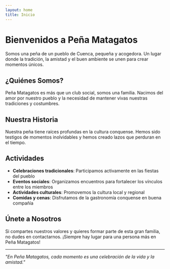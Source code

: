 ```yaml
---
layout: home
title: Inicio
---
```


# Bienvenidos a Peña Matagatos

Somos una peña de un pueblo de Cuenca, pequeña y acogedora. Un lugar donde la tradición, la amistad y el buen ambiente se unen para crear momentos únicos.

## ¿Quiénes Somos?

Peña Matagatos es más que un club social, somos una familia. Nacimos del amor por nuestro pueblo y la necesidad de mantener vivas nuestras tradiciones y costumbres.

## Nuestra Historia

Nuestra peña tiene raíces profundas en la cultura conquense. Hemos sido testigos de momentos inolvidables y hemos creado lazos que perduran en el tiempo.

## Actividades

- **Celebraciones tradicionales**: Participamos activamente en las fiestas del pueblo
- **Eventos sociales**: Organizamos encuentros para fortalecer los vínculos entre los miembros
- **Actividades culturales**: Promovemos la cultura local y regional
- **Comidas y cenas**: Disfrutamos de la gastronomía conquense en buena compañía

## Únete a Nosotros

Si compartes nuestros valores y quieres formar parte de esta gran familia, no dudes en contactarnos. ¡Siempre hay lugar para una persona más en Peña Matagatos!

---

*"En Peña Matagatos, cada momento es una celebración de la vida y la amistad."*